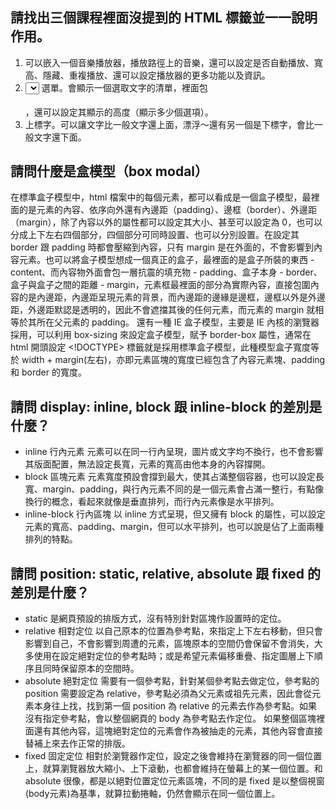 ## 請找出三個課程裡面沒提到的 HTML 標籤並一一說明作用。
1. <embed></embed> 可以嵌入一個音樂播放器，播放路徑上的音樂，還可以設定是否自動播放、寬高、隱藏、重複播放、還可以設定播放器的更多功能以及資訊。
2. <select></select> 選單。會顯示一個選取文字的清單，裡面包<option></option>，還可以設定其顯示的高度（顯示多少個選項）。
3. <sup></sup> 上標字。可以讓文字比一般文字還上面，漂浮～還有另一個<sub></sub>是下標字，會比一般文字還下面。


## 請問什麼是盒模型（box modal）
在標準盒子模型中，html 檔案中的每個元素，都可以看成是一個盒子模型，最裡面的是元素的內容、依序向外還有內邊距（padding）、邊框（border）、外邊距（margin），除了內容以外的屬性都可以設定其大小、甚至可以設定為 0，也可以分成上下左右四個部分，四個部分可同時設置、也可以分別設置。在設定其 border 跟 padding 時都會壓縮到內容，只有 margin 是在外面的，不會影響到內容元素。也可以將盒子模型想成一個真正的盒子，最裡面的是盒子所裝的東西 - content、而內容物外面會包一層抗震的填充物 - padding、盒子本身 - border、盒子與盒子之間的距離 - margin，元素框最裡面的部分為實際內容，直接包圍內容的是內邊距，內邊距呈現元素的背景，而內邊距的邊緣是邊框，邊框以外是外邊距，外邊距默認是透明的，因此不會遮擋其後的任何元素，而元素的 margin 就相等於其所在父元素的 padding。
還有一種 IE 盒子模型，主要是 IE 內核的瀏覽器採用，可以利用 box-sizing 來設定盒子模型，賦予 border-box 屬性，通常在 html 開頭設定 <!DOCTYPE> 標籤就是採用標準盒子模型，此種模型盒子寬度等於 width + margin(左右)，亦即元素區塊的寬度已經包含了內容元素塊、padding 和 border 的寬度。

## 請問 display: inline, block 跟 inline-block 的差別是什麼？
* inline 行內元素
  元素可以在同一行內呈現，圖片或文字均不換行，也不會影響其版面配置，無法設定長寬，元素的寬高由他本身的內容撐開。
* block 區塊元素
  元素寬度預設會撐到最大，使其占滿整個容器，也可以設定長寬、margin、padding，與行內元素不同的是一個元素會占滿一整行，有點像換行的概念，看起來就像是垂直排列，而行內元素像是水平排列。
* inline-block 行內區塊
  以 inline 方式呈現，但又擁有 block 的屬性，可以設定元素的寬高、padding、margin，但可以水平排列，也可以說是佔了上面兩種排列的特點。

## 請問 position: static, relative, absolute 跟 fixed 的差別是什麼？
* static 是網頁預設的排版方式，沒有特別針對區塊作設置時的定位。
* relative 相對定位
  以自己原本的位置為參考點，來指定上下左右移動，但只會影響到自己，不會影響到周遭的元素，區塊原本的空間仍會保留不會消失，大多使用在設定絕對定位的參考點時；或是希望元素偏移重疊、指定圖層上下順序且同時保留原本的空間時。
* absolute 絕對定位
  需要有一個參考點，針對某個參考點去做定位，參考點的 position 需要設定為 relative，參考點必須為父元素或祖先元素，因此會從元素本身往上找，找到第一個 position 為 relative 的元素去作為參考點。如果沒有指定參考點，會以整個網頁的 body 為參考點去作定位。
  如果整個區塊裡面還有其他內容，這塊絕對定位的元素會作為被抽走的元素，其他內容會直接替補上來去作正常的排版。
* fixed 固定定位
  相對於瀏覽器作定位，設定之後會維持在瀏覽器的同一個位置上，就算瀏覽器放大縮小、上下滾動，也都會維持在螢幕上的某一個位置。和 absolute 很像，都是以絕對位置定位元素區塊，不同的是 fixed 是以整個視窗(body元素)為基準，就算拉動捲軸，仍然會顯示在同一個位置上。